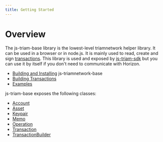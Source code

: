 ```yaml
---
title: Getting Started
---
```


# Overview

The js-triam-base library is the lowest-level triamnetwork helper library. It can be used in a browser or in node.js. It is mainly used to read, create and
sign [transactions](https://stellar.org/developers/learn/concepts/transactions.html). This library is used and exposed by
[js-triam-sdk](https://github.com/triamnetwork/js-triam-sdk) but you can use it by itself if you don't need to communicate with Horizon.

* [Building and Installing](../README.md) js-triamnetwork-base
* [Building Transactions](./reference/building-transactions.md)
* [Examples](./reference/base-examples.md)

js-triam-base exposes the following classes:
* [Account](https://github.com/triamnetwork/js-triam-base/blob/master/src/account.js)
* [Asset](https://github.com/triamnetwork/js-triam-base/blob/master/src/asset.js)
* [Keypair](https://github.com/triamnetwork/js-triam-base/blob/master/src/keypair.js)
* [Memo](https://github.com/triamnetwork/js-triam-base/blob/master/src/memo.js)
* [Operation](https://github.com/triamnetwork/js-triam-base/blob/master/src/operation.js)
* [Transaction](https://github.com/triamnetwork/js-triam-base/blob/master/src/transaction.js)
* [TransactionBuilder](https://github.com/triamnetwork/js-triam-base/blob/master/src/transaction_builder.js)








